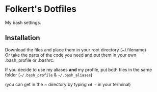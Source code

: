 # Folkert's Dotfiles
My bash settings.

## Installation
Download the files and place them in your root directory (~/.filename)  
Or take the parts of the code you need and put them in your own .bash_profile or .bashrc.

If you decide to use my aliases **and** my profile, put both files in the same folder (`~/.bash_profile` & `~/.bash_aliases`)

(you can get in the ~ directory by typing `cd ~` in your terminal)
